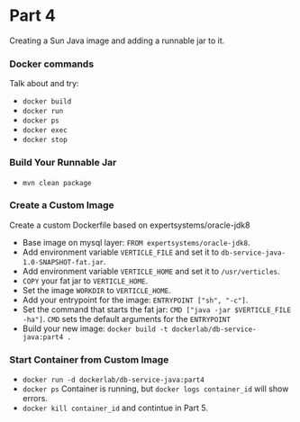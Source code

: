 # Part 4

Creating a Sun Java image and adding a runnable jar to it.

### Docker commands

Talk about and try:

* `docker build`
* `docker run`
* `docker ps`
* `docker exec`
* `docker stop`

### Build Your Runnable Jar

* `mvn clean package`

### Create a Custom Image

Create a custom Dockerfile based on expertsystems/oracle-jdk8

* Base image on mysql layer: `FROM expertsystems/oracle-jdk8`.
* Add environment variable `VERTICLE_FILE` and set it to `db-service-java-1.0-SNAPSHOT-fat.jar`.
* Add environment variable `VERTICLE_HOME` and set it to `/usr/verticles`.
* `COPY` your fat jar to `VERTICLE_HOME`.
* Set the image `WORKDIR` to `VERTICLE_HOME`.
* Add your entrypoint for the image: `ENTRYPOINT ["sh", "-c"]`.
* Set the command that starts the fat jar: `CMD ["java -jar $VERTICLE_FILE -ha"]`.
`CMD` sets the default arguments for the `ENTRYPOINT`
* Build your new image: `docker build -t dockerlab/db-service-java:part4 .`

### Start Container from Custom Image

* `docker run -d dockerlab/db-service-java:part4`
* `docker ps` Container is running, but `docker logs container_id` will show errors.
* `docker kill container_id` and contintue in Part 5. 

